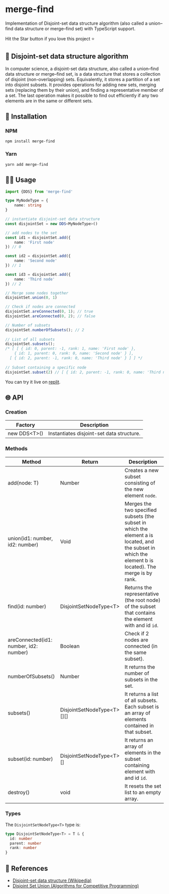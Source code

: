 # merge-find

Implementation of Disjoint-set data structure algorithm (also called a union–find data structure or merge–find set) with TypeScript support.

Hit the Star button if you love this project ⭐️

## 📝 Disjoint-set data structure algorithm

In computer science, a disjoint-set data structure, also called a union–find data structure or merge–find set, is a data structure that stores a collection of disjoint (non-overlapping) sets. Equivalently, it stores a partition of a set into disjoint subsets. It provides operations for adding new sets, merging sets (replacing them by their union), and finding a representative member of a set. The last operation makes it possible to find out efficiently if any two elements are in the same or different sets.

## 🚀 Installation

### NPM

```
npm install merge-find
```

### Yarn

```
yarn add merge-find
```

## 👩‍💻 Usage

```ts
import {DDS} from 'merge-find'

type MyNodeType = {
    name: string
}

// instantiate disjoint-set data structure
const disjointSet = new DDS<MyNodeType>()

// add nodes to the set
const id1 = disjointSet.add({
    name: 'First node'
}) // 0

const id2 = disjointSet.add({
    name: 'Second node'
}) // 1

const id3 = disjointSet.add({
    name: 'Third node'
}) // 2

// Merge some nodes together
disjointSet.union(0, 1)

// Check if nodes are connected
disjointSet.areConnected(0, 1); // true
disjointSet.areConnected(0, 2); // false

// Number of subsets
disjointSet.numberOfSubsets(); // 2
 
// List of all subsets
disjointSet.subsets(); 
/* [ [ { id: 0, parent: -1, rank: 1, name: 'First node' },
    { id: 1, parent: 0, rank: 0, name: 'Second node' } ],
  [ { id: 2, parent: -1, rank: 0, name: 'Third node' } ] ] */
 
// Subset containing a specific node
disjointSet.subset(2) // [ { id: 2, parent: -1, rank: 0, name: 'Third node' } ]
```

You can try it live on [replit](https://replit.com/@adnanlah/Testing-merge-find-package).

## 🌐 API

### Creation

|Factory|Description|
|---|---|
|new DDS<T\>()|Instantiates disjoint-set data structure.|

### Methods

|Method|Return|Description|
|---|---|---|
|add(node: T)|Number|Creates a new subset consisting of the new element `node`.|
|union(id1: number, id2: number)|Void|Merges the two specified subsets (the subset in which the element a is located, and the subset in which the element b is located). The merge is by rank.|
|find(id: number)|DisjointSetNodeType<T\>|Returns the representative (the root node) of the subset that contains the element with and id `id`.|
|areConnected(id1: number, id2: number)|Boolean|Check if 2 nodes are connected (in the same subset).|
|numberOfSubsets()|Number|It returns the number of subsets in the set.|
|subsets()|DisjointSetNodeType<T\>[][]|It returns a list of all subsets. Each subset is an array of elements contained in that subset.|
|subset(id: number)|DisjointSetNodeType<T\>[]|It returns an array of elements in the subset containing element with and id `id`.|
|destroy()|void|It resets the set list to an empty array.|

### Types

The `DisjointSetNodeType<T>` type is:

```ts
type DisjointSetNodeType<T> = T & {
  id: number
  parent: number
  rank: number
}
```

## 📌 References

- [Disjoint-set data structure (Wikipedia)](https://en.wikipedia.org/wiki/Disjoint-set_data_structure)
- [Disjoint Set Union (Algorithms for Competitive Programming)](https://cp-algorithms.com/data_structures/disjoint_set_union.html#support-distances-up-to-representative)
